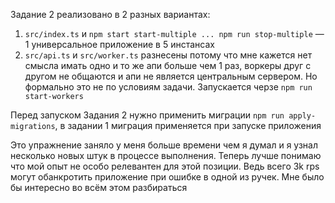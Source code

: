 Задание 2 реализовано в 2 разных вариантах:
1) `src/index.ts` и `npm start start-multiple ... npm run stop-multiple` — 1 универсальное приложение в 5 инстансах
2) `src/api.ts` и `src/worker.ts` разнесены потому что мне кажется нет смысла имать одно и то же апи больше чем 1 раз, воркеры друг с другом не общаются и апи не является центральным сервером. Но формально это не по условиям задачи. Запускается черзе `npm run start-workers`

Перед запуском Задания 2 нужно применить миграции `npm run apply-migrations`, в задании 1 миграция применяется при запуске приложения

Это упражнение заняло у меня больше времени чем я думал и я узнал несколько новых штук в процессе выполнения. Теперь лучше понимаю что мой опыт не особо релевантен для этой позиции. Ведь всего 3k rps могут обанкротить приложение при ошибке в одной из ручек. Мне было бы интересно во всём этом разбираться 